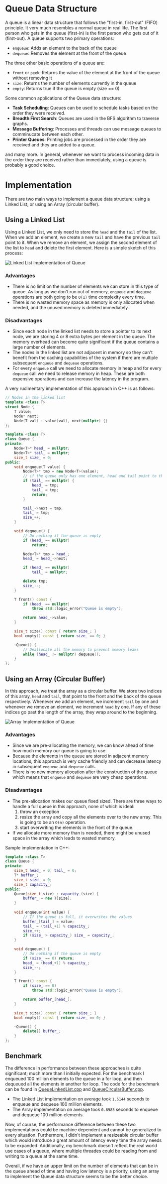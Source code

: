 # Queue Data Structure
A queue is a linear data structure that follows the "first-in, first-out" (FIFO) principle. It very much resembles a normal queue in real life. The first person who gets in the queue (first-in) is the first person who gets out of it (first-out).
A queue supports two primary operations:
* `enqueue`: Adds an element to the back of the queue
* `dequeue`: Removes the element at the front of the queue

The three other basic operations of a queue are:
* `front` or `peek`: Returns the value of the element at the front of the queue without removing it
* `size`: Returns the number of elements currently in the queue
* `empty`: Returns true if the queue is empty (size == 0)

Some common applications of the Queue data structure:
* **Task Scheduling**: Queues can be used to schedule tasks based on the order they were received.
* **Breadth First Search**: Queues are used in the BFS algorithm to traverse graphs.
* **Message Buffering**: Processes and threads can use message queues to comminucate between each other.
* **Printer Queues**: Printing jobs are processed in the order they are received and they are added to a queue.

and many more. In general, whenever we want to process incoming data in the order they are received rather than immediately, using a queue is probably a good choice.

# Implementation
There are two main ways to implement a queue data structure; using a Linked List, or using an Array (circular buffer).

## Using a Linked List
Using a Linked List, we only need to store the `head` and the `tail` of the list. When we add an element, we create a new `tail` and have the previous `tail` point to it. When we remove an element, we assign the second element of the list to `head` and delete the first element. Here is a simple sketch of this process:

![Linked List Implementation of Queue](./img/linked_list.jpg)

### Advantages
* There is no limit on the number of elements we can store in this type of queue. As long as we don't run out of memory, `enqueue` and `dequeue` operations are both going to be `O(1)` time complexity every time.
* There is no wasted memory space as memory is only allocated when needed, and the unused memory is deleted immediately.

### Disadvantages
* Since each node in the linked list needs to store a pointer to its next node, we are storing 4 or 8 extra bytes per element in the queue. The memory overhead can become quite significant if the queue contains a large number of elements.
* The nodes in the linked list are not adjacent in memory so they can't benefit from the caching capabilities of the system if there are multiple subsequent `enqueue` and `dequeue` operations.
* For every `enqueue` call we need to allocate memory in heap and for every `dequeue` call we need to release memory in heap. These are both expensive operations and can increase the latency in the program.

A very rudimentary implementation of this approach in C++ is as follows:
```cpp
// Nodes in the linked list
template <class T>
struct Node {
    T value;
    Node* next;
    Node(T val) : value(val), next(nullptr) {}
};

template <class T>
class Queue {
private:
    Node<T>* head_ = nullptr;
    Node<T>* tail_ = nullptr;
    size_t size_ = 0;
public:
    void enqueue(T value) {
        Node<T>* tmp = new Node<T>(value);
        // if the queue only has one element, head and tail point to the same node
        if (tail_ == nullptr) {
            head_ = tmp;
            tail_ = tmp;
            return;
        }

        tail_->next = tmp;
        tail_ = tmp;
        size_++;
    }

    void dequeue() {
        // Do nothing if the queue is empty
        if (head_ == nullptr)
            return;

        Node<T>* tmp = head_;
        head_ = head_->next;

        if (head_ == nullptr)
            tail_ = nullptr;

        delete tmp;
        size_--;
    }

    T front() const {
        if (head_ == nullptr)
            throw std::logic_error("Queue is empty");

        return head_->value; 
    }

    size_t size() const { return size_; }
    bool empty() const { return size_ == 0; }

    ~Queue() {
        // Deallocate all the memory to prevent memory leaks
        while (head_ != nullptr) dequeue();
    }
};
```

## Using an Array (Circular Buffer)
In this approach, we treat the array as a circular buffer. We store two indices of this array, `head` and `tail`, that point to the front and the back of the queue respectively. Whenever we add an element, we increment `tail` by one and whenever we remove an element, we increment `head` by one. If any of these indices go past the length of the array, they wrap around to the beginning.

![Array Implementation of Queue](./img/circular_buffer.jpg)

### Advantages
* Since we are pre-allocating the memory, we can know ahead of time how much memory our queue is going to use.
* Because the elements in the queue are stored in adjacent memory locations, this approach is very cache friendly and can decrease latency in subsequent `enqueue` and `dequeue` calls.
* There is no new memory allocation after the construction of the queue which means that `enqueue` and `dequeue` are very cheap operations.

### Disadvantages
* The pre-allocation makes our queue fixed sized. There are three ways to handle a full queue in this approach, none of which is ideal:
    1. throw an exception
    2. resize the array and copy all the elements over to the new array. This is going to be an `O(n)` operation.
    3. start overwriting the elements in the front of the queue.
* If we allocate more memory than is needed, there might be unused space in the array which leads to wasted memory.

Sample implementation in C++:
```cpp
template <class T>
class Queue {
private:
    size_t head_ = 0, tail_ = 0;
    T* buffer_;
    size_t size_ = 0;
    size_t capacity_;
public:
    Queue(size_t size) : capacity_(size) {
        buffer_ = new T[size];
    }
 
    void enqueue(int value) {
        // If the queue is full, it overwrites the values
        buffer_[tail_] = value;
        tail_ = (tail_+1) % capacity_;
        size_++;
        if (size_ > capacity_) size_ = capacity_;
    }

    void dequeue() {
        // Do nothing if the queue is empty
        if (size_ == 0) return;
        head_ = (head_+1) % capacity_;
        size_--;
    }

    T front() const {
        if (size_ == 0) 
            throw std::logic_error("Queue is empty");

        return buffer_[head_];
    }

    size_t size() const { return size_; }
    bool empty() const { return size_ == 0; }

    ~Queue() {
        delete[] buffer_;
    }
};
```

## Benchmark
The difference in performance between these approaches is quite significant; much more than I initially expected. For the benchmark I enqueued 100 million elements to the queue in a for loop, and then dequeued all the elements in another for loop. The code for the benchmark can be found in [QueueLinkedList.cpp](https://github.com/RamtinTJB/CPP-DSA/tree/main/Queue/QueueLinkedList.cpp) and [QueueCircularBuffer.cpp](https://github.com/RamtinTJB/CPP-DSA/tree/main/Queue/QueueCircularBuffer.cpp).

* The Linked List implementation on average took `1.5144` seconds to enqueue and dequeue 100 million elements.
* The Array implementation on average took `0.6983` seconds to enqueue and dequeue 100 million elements.

Now, of course, the performance difference between these two implementations could be machine dependent and cannot be generalized to every situation. Furthermore, I didn't implement a resizeable circular buffer which would introduce a great amount of latency every time the array needs to be expanded. Additionally, my benchmark doesn't reflect the real world use cases of a queue, where multiple threades could be reading from and writing to a queue at the same time.

Overall, if we have an upper limit on the number of elements that can be in the queue ahead of time and having low latency is a priority, using an array to implement the Queue data structure seems to be the better choice.